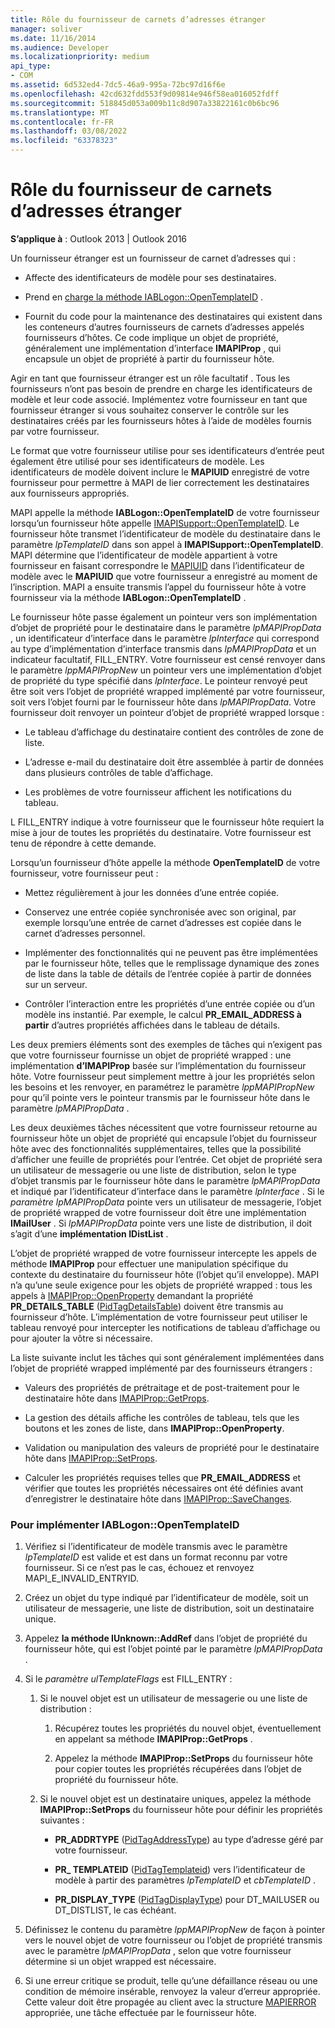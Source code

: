 ```yaml
---
title: Rôle du fournisseur de carnets d’adresses étranger
manager: soliver
ms.date: 11/16/2014
ms.audience: Developer
ms.localizationpriority: medium
api_type:
- COM
ms.assetid: 6d532ed4-7dc5-46a9-995a-72bc97d16f6e
ms.openlocfilehash: 42cd632fdd553f9d09814e946f58ea016052fdff
ms.sourcegitcommit: 518845d053a009b11c8d907a33822161c0b6bc96
ms.translationtype: MT
ms.contentlocale: fr-FR
ms.lasthandoff: 03/08/2022
ms.locfileid: "63378323"
---
```

# <a name="acting-as-a-foreign-address-book-provider"></a>Rôle du fournisseur de carnets d’adresses étranger

**S’applique à** : Outlook 2013 | Outlook 2016 
  
Un fournisseur étranger est un fournisseur de carnet d’adresses qui : 
  
- Affecte des identificateurs de modèle pour ses destinataires.
    
- Prend en [charge la méthode IABLogon::OpenTemplateID](iablogon-opentemplateid.md) . 
    
- Fournit du code pour la maintenance des destinataires qui existent dans les conteneurs d’autres fournisseurs de carnets d’adresses appelés fournisseurs d’hôtes. Ce code implique un objet de propriété, généralement une implémentation d’interface **IMAPIProp** , qui encapsule un objet de propriété à partir du fournisseur hôte. 
    
Agir en tant que fournisseur étranger est un rôle facultatif . Tous les fournisseurs n’ont pas besoin de prendre en charge les identificateurs de modèle et leur code associé. Implémentez votre fournisseur en tant que fournisseur étranger si vous souhaitez conserver le contrôle sur les destinataires créés par les fournisseurs hôtes à l’aide de modèles fournis par votre fournisseur. 
  
Le format que votre fournisseur utilise pour ses identificateurs d’entrée peut également être utilisé pour ses identificateurs de modèle. Les identificateurs de modèle doivent inclure le **MAPIUID** enregistré de votre fournisseur pour permettre à MAPI de lier correctement les destinataires aux fournisseurs appropriés. 
  
MAPI appelle la méthode **IABLogon::OpenTemplateID** de votre fournisseur lorsqu’un fournisseur hôte appelle [IMAPISupport::OpenTemplateID](imapisupport-opentemplateid.md). Le fournisseur hôte transmet l’identificateur de modèle du destinataire dans le paramètre _lpTemplateID_ dans son appel à **IMAPISupport::OpenTemplateID**. MAPI détermine que l’identificateur de modèle appartient à votre fournisseur en faisant correspondre le [MAPIUID](mapiuid.md) dans l’identificateur de modèle avec le **MAPIUID** que votre fournisseur a enregistré au moment de l’inscription. MAPI a ensuite transmis l’appel du fournisseur hôte à votre fournisseur via la méthode **IABLogon::OpenTemplateID** . 
  
Le fournisseur hôte passe également un pointeur vers son implémentation d’objet de propriété pour le destinataire dans le paramètre _lpMAPIPropData_ , un identificateur d’interface dans le paramètre _lpInterface_ qui correspond au type d’implémentation d’interface transmis dans  _lpMAPIPropData_ et un indicateur facultatif, FILL_ENTRY. Votre fournisseur est censé renvoyer dans le paramètre _lppMAPIPropNew_ un pointeur vers une implémentation d’objet de propriété du type spécifié dans  _lpInterface_. Le pointeur renvoyé peut être soit vers l’objet de propriété wrapped implémenté par votre fournisseur, soit vers l’objet fourni par le fournisseur hôte dans  _lpMAPIPropData_. Votre fournisseur doit renvoyer un pointeur d’objet de propriété wrapped lorsque :
  
- Le tableau d’affichage du destinataire contient des contrôles de zone de liste.
    
- L’adresse e-mail du destinataire doit être assemblée à partir de données dans plusieurs contrôles de table d’affichage.
    
- Les problèmes de votre fournisseur affichent les notifications du tableau.
    
L FILL_ENTRY indique à votre fournisseur que le fournisseur hôte requiert la mise à jour de toutes les propriétés du destinataire. Votre fournisseur est tenu de répondre à cette demande.
  
Lorsqu’un fournisseur d’hôte appelle la méthode **OpenTemplateID** de votre fournisseur, votre fournisseur peut : 
  
- Mettez régulièrement à jour les données d’une entrée copiée.
    
- Conservez une entrée copiée synchronisée avec son original, par exemple lorsqu’une entrée de carnet d’adresses est copiée dans le carnet d’adresses personnel.
    
- Implémenter des fonctionnalités qui ne peuvent pas être implémentées par le fournisseur hôte, telles que le remplissage dynamique des zones de liste dans la table de détails de l’entrée copiée à partir de données sur un serveur.
    
- Contrôler l’interaction entre les propriétés d’une entrée copiée ou d’un modèle ins instantié. Par exemple, le calcul **PR_EMAIL_ADDRESS à partir** d’autres propriétés affichées dans le tableau de détails. 
    
Les deux premiers éléments sont des exemples de tâches qui n’exigent pas que votre fournisseur fournisse un objet de propriété wrapped : une implémentation **d’IMAPIProp** basée sur l’implémentation du fournisseur hôte. Votre fournisseur peut simplement mettre à jour les propriétés selon les besoins et les renvoyer, en paramétrez le paramètre  _lppMAPIPropNew_ pour qu’il pointe vers le pointeur transmis par le fournisseur hôte dans le paramètre _lpMAPIPropData_ . 
  
Les deux deuxièmes tâches nécessitent que votre fournisseur retourne au fournisseur hôte un objet de propriété qui encapsule l’objet du fournisseur hôte avec des fonctionnalités supplémentaires, telles que la possibilité d’afficher une feuille de propriétés pour l’entrée. Cet objet de propriété sera un utilisateur de messagerie ou une liste de distribution, selon le type d’objet transmis par le fournisseur hôte dans le paramètre _lpMAPIPropData_ et indiqué par l’identificateur d’interface dans le paramètre _lpInterface_ . Si le  _paramètre lpMAPIPropData_ pointe vers un utilisateur de messagerie, l’objet de propriété wrapped de votre fournisseur doit être une implémentation **IMailUser** . Si  _lpMAPIPropData_ pointe vers une liste de distribution, il doit s’agit d’une **implémentation IDistList** . 
  
L’objet de propriété wrapped de votre fournisseur intercepte les appels de méthode **IMAPIProp** pour effectuer une manipulation spécifique du contexte du destinataire du fournisseur hôte (l’objet qu’il enveloppe). MAPI n’a qu’une seule exigence pour les objets de propriété wrapped : tous les appels à [IMAPIProp::OpenProperty](imapiprop-openproperty.md) demandant la propriété **PR_DETAILS_TABLE** ([PidTagDetailsTable](pidtagdetailstable-canonical-property.md)) doivent être transmis au fournisseur d’hôte. L’implémentation de votre fournisseur peut utiliser le tableau renvoyé pour intercepter les notifications de tableau d’affichage ou pour ajouter la vôtre si nécessaire. 
  
La liste suivante inclut les tâches qui sont généralement implémentées dans l’objet de propriété wrapped implémenté par des fournisseurs étrangers :
  
- Valeurs des propriétés de prétraitage et de post-traitement pour le destinataire hôte dans [IMAPIProp::GetProps](imapiprop-getprops.md).
    
- La gestion des détails affiche les contrôles de tableau, tels que les boutons et les zones de liste, dans **IMAPIProp::OpenProperty**.
    
- Validation ou manipulation des valeurs de propriété pour le destinataire hôte dans [IMAPIProp::SetProps](imapiprop-setprops.md).
    
- Calculer les propriétés requises telles que **PR_EMAIL_ADDRESS** et vérifier que toutes les propriétés nécessaires ont été définies avant d’enregistrer le destinataire hôte dans [IMAPIProp::SaveChanges](imapiprop-savechanges.md).
    
### <a name="to-implement-iablogonopentemplateid"></a>Pour implémenter IABLogon::OpenTemplateID
  
1. Vérifiez si l’identificateur de modèle transmis avec le paramètre  _lpTemplateID_ est valide et est dans un format reconnu par votre fournisseur. Si ce n’est pas le cas, échouez et renvoyez MAPI_E_INVALID_ENTRYID. 
    
2. Créez un objet du type indiqué par l’identificateur de modèle, soit un utilisateur de messagerie, une liste de distribution, soit un destinataire unique. 
    
3. Appelez **la méthode IUnknown::AddRef** dans l’objet de propriété du fournisseur hôte, qui est l’objet pointé par le paramètre  _lpMAPIPropData_ . 
    
4. Si le  _paramètre ulTemplateFlags_ est FILL_ENTRY : 
    
   1. Si le nouvel objet est un utilisateur de messagerie ou une liste de distribution :
      
      1. Récupérez toutes les propriétés du nouvel objet, éventuellement en appelant sa méthode **IMAPIProp::GetProps** . 
          
      2. Appelez la méthode **IMAPIProp::SetProps** du fournisseur hôte pour copier toutes les propriétés récupérées dans l’objet de propriété du fournisseur hôte. 
      
   2. Si le nouvel objet est un destinataire uniques, appelez la méthode **IMAPIProp::SetProps** du fournisseur hôte pour définir les propriétés suivantes : 
      
      - **PR_ADDRTYPE** ([PidTagAddressType](pidtagaddresstype-canonical-property.md)) au type d’adresse géré par votre fournisseur.
        
      - **PR\_ TEMPLATEID** ([PidTagTemplateid](pidtagtemplateid-canonical-property.md)) vers l’identificateur de modèle à partir des paramètres  _lpTemplateID_ et  _cbTemplateID_ . 
        
      - **PR_DISPLAY_TYPE** ([PidTagDisplayType](pidtagdisplaytype-canonical-property.md)) pour DT_MAILUSER ou DT_DISTLIST, le cas échéant.
    
5. Définissez le contenu du paramètre  _lppMAPIPropNew_ de façon à pointer vers le nouvel objet de votre fournisseur ou l’objet de propriété transmis avec le paramètre  _lpMAPIPropData_ , selon que votre fournisseur détermine si un objet wrapped est nécessaire. 
    
6. Si une erreur critique se produit, telle qu’une défaillance réseau ou une condition de mémoire insérable, renvoyez la valeur d’erreur appropriée. Cette valeur doit être propagée au client avec la structure [MAPIERROR](mapierror.md) appropriée, une tâche effectuée par le fournisseur hôte. 
    

